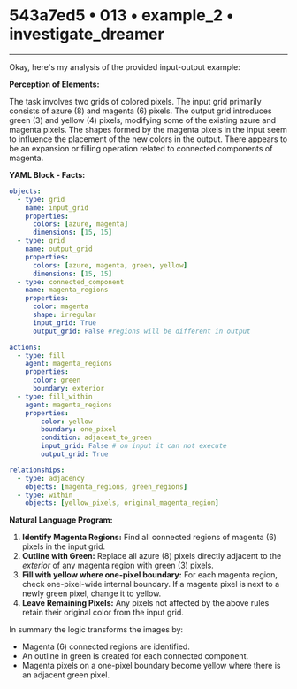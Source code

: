 # 543a7ed5 • 013 • example_2 • investigate_dreamer

---
Okay, here's my analysis of the provided input-output example:

**Perception of Elements:**

The task involves two grids of colored pixels. The input grid primarily consists of azure (8) and magenta (6) pixels. The output grid introduces green (3) and yellow (4) pixels, modifying some of the existing azure and magenta pixels. The shapes formed by the magenta pixels in the input seem to influence the placement of the new colors in the output. There appears to be an expansion or filling operation related to connected components of magenta.

**YAML Block - Facts:**



```yaml
objects:
  - type: grid
    name: input_grid
    properties:
      colors: [azure, magenta]
      dimensions: [15, 15]
  - type: grid
    name: output_grid
    properties:
      colors: [azure, magenta, green, yellow]
      dimensions: [15, 15]
  - type: connected_component
    name: magenta_regions
    properties:
      color: magenta
      shape: irregular
      input_grid: True
      output_grid: False #regions will be different in output

actions:
  - type: fill
    agent: magenta_regions
    properties:
      color: green
      boundary: exterior
  - type: fill_within
    agent: magenta_regions
    properties:
        color: yellow
        boundary: one_pixel
        condition: adjacent_to_green
        input_grid: False # on input it can not execute
        output_grid: True

relationships:
  - type: adjacency
    objects: [magenta_regions, green_regions]
  - type: within
    objects: [yellow_pixels, original_magenta_region]

```



**Natural Language Program:**

1.  **Identify Magenta Regions:** Find all connected regions of magenta (6) pixels in the input grid.
2.  **Outline with Green:** Replace all azure (8) pixels directly adjacent to the *exterior* of any magenta region with green (3) pixels.
3. **Fill with yellow where one-pixel boundary:** For each magenta region, check one-pixel-wide internal boundary. If a magenta pixel is next to a newly green pixel, change it to yellow.
4.  **Leave Remaining Pixels:** Any pixels not affected by the above rules retain their original color from the input grid.

In summary the logic transforms the images by:

*   Magenta (6) connected regions are identified.
*   An outline in green is created for each connected component.
*  Magenta pixels on a one-pixel boundary become yellow where there is an adjacent green pixel.

